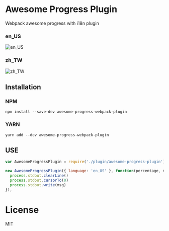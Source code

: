 # Awesome Progress Plugin

Webpack awesome progress with i18n plugin

### en_US


![en_US](http://i.imgur.com/oF5sDKV.png)

### zh_TW
![zh_TW](http://i.imgur.com/71rVD9E.png)

## Installation

### NPM

```
npm install --save-dev awesome-progress-webpack-plugin
```

### YARN

```
yarn add --dev awesome-progress-webpack-plugin
```

## USE

```javascript
var AwesomeProgressPlugin = require('./plugin/awesome-progress-plugin')

new AwesomeProgressPlugin({ language: 'en_US' }, function(percentage, msg) {
  process.stdout.clearLine()
  process.stdout.cursorTo(0)
  process.stdout.write(msg)
}),
```

# License
MIT
